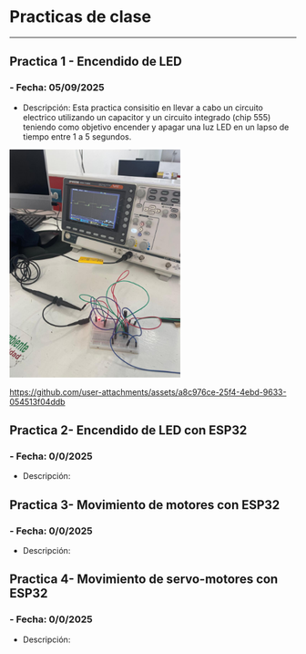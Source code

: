 # **Practicas de clase**
---
## **Practica 1 - Encendido de LED**
### - **Fecha:** 05/09/2025

- Descripción: Esta practica consisitio en llevar a cabo un circuito electrico utilizando un capacitor y un circuito integrado (chip 555) teniendo como objetivo encender y apagar una luz LED en un lapso de tiempo entre 1 a 5 segundos.

<img src="recursos/imgs/practica1img.jpeg.jfif" alt="Diagrama del sistema" width="300">


https://github.com/user-attachments/assets/a8c976ce-25f4-4ebd-9633-054513f04ddb


## **Practica 2- Encendido de LED con ESP32**
### - **Fecha:** 0/0/2025

- Descripción: 




## **Practica 3- Movimiento de motores con ESP32**
### - **Fecha:** 0/0/2025

- Descripción:




## **Practica 4- Movimiento de servo-motores con ESP32**
### - **Fecha:** 0/0/2025

- Descripción: 


